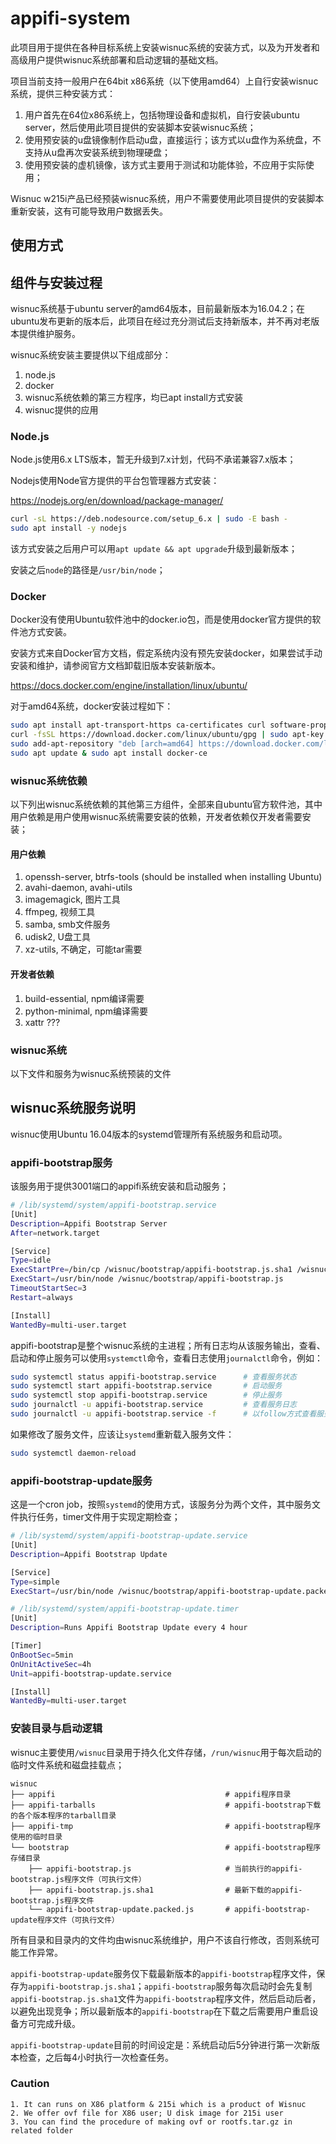 # appifi-system

此项目用于提供在各种目标系统上安装wisnuc系统的安装方式，以及为开发者和高级用户提供wisnuc系统部署和启动逻辑的基础文档。

项目当前支持一般用户在64bit x86系统（以下使用amd64）上自行安装wisnuc系统，提供三种安装方式：

1. 用户首先在64位x86系统上，包括物理设备和虚拟机，自行安装ubuntu server，然后使用此项目提供的安装脚本安装wisnuc系统；
2. 使用预安装的u盘镜像制作启动u盘，直接运行；该方式以u盘作为系统盘，不支持从u盘再次安装系统到物理硬盘；
3. 使用预安装的虚机镜像，该方式主要用于测试和功能体验，不应用于实际使用；

Wisnuc w215i产品已经预装wisnuc系统，用户不需要使用此项目提供的安装脚本重新安装，这有可能导致用户数据丢失。

## 使用方式



## 组件与安装过程

wisnuc系统基于ubuntu server的amd64版本，目前最新版本为16.04.2；在ubuntu发布更新的版本后，此项目在经过充分测试后支持新版本，并不再对老版本提供维护服务。

wisnuc系统安装主要提供以下组成部分：

1. node.js
2. docker
3. wisnuc系统依赖的第三方程序，均已apt install方式安装
4. wisnuc提供的应用

### Node.js

Node.js使用6.x LTS版本，暂无升级到7.x计划，代码不承诺兼容7.x版本；

Nodejs使用Node官方提供的平台包管理器方式安装：

https://nodejs.org/en/download/package-manager/

```bash
curl -sL https://deb.nodesource.com/setup_6.x | sudo -E bash -
sudo apt install -y nodejs
```

该方式安装之后用户可以用`apt update && apt upgrade`升级到最新版本；

安装之后`node`的路径是`/usr/bin/node`；

### Docker

Docker没有使用Ubuntu软件池中的docker.io包，而是使用docker官方提供的软件池方式安装。

安装方式来自Docker官方文档，假定系统内没有预先安装docker，如果尝试手动安装和维护，请参阅官方文档卸载旧版本安装新版本。

https://docs.docker.com/engine/installation/linux/ubuntu/

对于amd64系统，docker安装过程如下：

```bash
sudo apt install apt-transport-https ca-certificates curl software-properties-common
curl -fsSL https://download.docker.com/linux/ubuntu/gpg | sudo apt-key add -
sudo add-apt-repository "deb [arch=amd64] https://download.docker.com/linux/ubuntu $(lsb_release -cs) stable"
sudo apt update & sudo apt install docker-ce
```

### wisnuc系统依赖

以下列出wisnuc系统依赖的其他第三方组件，全部来自ubuntu官方软件池，其中用户依赖是用户使用wisnuc系统需要安装的依赖，开发者依赖仅开发者需要安装；

#### 用户依赖

1. openssh-server, btrfs-tools (should be installed when installing Ubuntu)
2. avahi-daemon, avahi-utils
3. imagemagick, 图片工具
4. ffmpeg, 视频工具
5. samba, smb文件服务
6. udisk2, U盘工具
7. xz-utils, 不确定，可能tar需要

#### 开发者依赖

1. build-essential, npm编译需要
2. python-minimal, npm编译需要
3. xattr ???

### wisnuc系统

以下文件和服务为wisnuc系统预装的文件

## wisnuc系统服务说明

wisnuc使用Ubuntu 16.04版本的systemd管理所有系统服务和启动项。

### appifi-bootstrap服务

该服务用于提供3001端口的appifi系统安装和启动服务；

```bash
# /lib/systemd/system/appifi-bootstrap.service
[Unit]
Description=Appifi Bootstrap Server
After=network.target

[Service]
Type=idle
ExecStartPre=/bin/cp /wisnuc/bootstrap/appifi-bootstrap.js.sha1 /wisnuc/bootstrap/appifi-bootstrap.js
ExecStart=/usr/bin/node /wisnuc/bootstrap/appifi-bootstrap.js
TimeoutStartSec=3
Restart=always

[Install]
WantedBy=multi-user.target
```

appifi-bootstrap是整个wisnuc系统的主进程；所有日志均从该服务输出，查看、启动和停止服务可以使用`systemctl`命令，查看日志使用`journalctl`命令，例如：

```bash
sudo systemctl status appifi-bootstrap.service      # 查看服务状态
sudo systemctl start appifi-bootstrap.service       # 启动服务
sudo systemctl stop appifi-bootstrap.service        # 停止服务
sudo journalctl -u appifi-bootstrap.service         # 查看服务日志
sudo journalctl -u appifi-bootstrap.service -f      # 以follow方式查看服务日志
```

如果修改了服务文件，应该让`systemd`重新载入服务文件：

```bash
sudo systemctl daemon-reload
```

### appifi-bootstrap-update服务

这是一个cron job，按照`systemd`的使用方式，该服务分为两个文件，其中服务文件执行任务，timer文件用于实现定期检查；

```bash
# /lib/systemd/system/appifi-bootstrap-update.service
[Unit]
Description=Appifi Bootstrap Update

[Service]
Type=simple
ExecStart=/usr/bin/node /wisnuc/bootstrap/appifi-bootstrap-update.packed.js

# /lib/systemd/system/appifi-bootstrap-update.timer
[Unit]
Description=Runs Appifi Bootstrap Update every 4 hour

[Timer]
OnBootSec=5min
OnUnitActiveSec=4h
Unit=appifi-bootstrap-update.service

[Install]
WantedBy=multi-user.target
```

### 安装目录与启动逻辑

wisnuc主要使用`/wisnuc`目录用于持久化文件存储，`/run/wisnuc`用于每次启动的临时文件系统和磁盘挂载点；

```
wisnuc
├── appifi                                      # appifi程序目录
├── appifi-tarballs                             # appifi-bootstrap下载的各个版本程序的tarball目录
├── appifi-tmp                                  # appifi-bootstrap程序使用的临时目录
└── bootstrap                                   # appifi-bootstrap程序存储目录
    ├── appifi-bootstrap.js                     # 当前执行的appifi-bootstrap.js程序文件（可执行文件）
    ├── appifi-bootstrap.js.sha1                # 最新下载的appifi-bootstrap.js程序文件
    └── appifi-bootstrap-update.packed.js       # appifi-bootstrap-update程序文件（可执行文件）
```

所有目录和目录内的文件均由wisnuc系统维护，用户不该自行修改，否则系统可能工作异常。

`appifi-bootstrap-update`服务仅下载最新版本的`appifi-bootstrap`程序文件，保存为`appifi-bootstrap.js.sha1`；`appifi-bootstrap`服务每次启动时会先复制`appifi-bootstrap.js.sha1`文件为`appifi-bootstrap`程序文件，然后启动后者，以避免出现竞争；所以最新版本的`appifi-bootstrap`在下载之后需要用户重启设备方可完成升级。

`appifi-bootstrap-update`目前的时间设定是：系统启动后5分钟进行第一次新版本检查，之后每4小时执行一次检查任务。









### Caution

    1. It can runs on X86 platform & 215i which is a product of Wisnuc
    2. We offer ovf file for X86 user; U disk image for 215i user
    3. You can find the procedure of making ovf or rootfs.tar.gz in related folder

